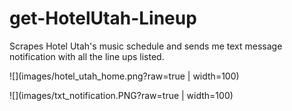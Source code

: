 # get-HotelUtah-Lineup
Scrapes Hotel Utah's music schedule and sends me text message notification with all the line ups listed.

![](images/hotel_utah_home.png?raw=true | width=100)

![](images/txt_notification.PNG?raw=true | width=100)
